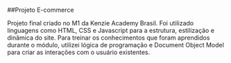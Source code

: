 ##Projeto E-commerce

Projeto final criado no M1 da Kenzie Academy Brasil. Foi utilizado linguagens como HTML, CSS e Javascript para a estrutura, estilização e dinâmica do site.
Para treinar os conhecimentos que foram aprendidos durante o módulo, utilizei lógica de programação e Document Object Model para criar as interações com o usuário 
existentes.
